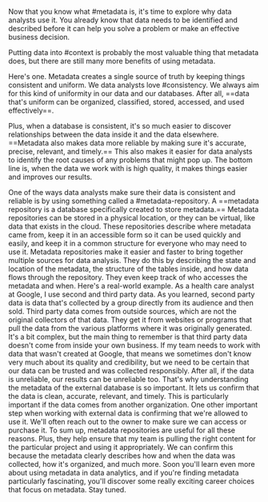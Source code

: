 

Now that you know what #metadata is, it's time to explore why data analysts use it. You already know that data needs to be identified and described before it can help you solve a problem or make an effective business decision. 

Putting data into #context is probably the most valuable thing that metadata does, but there are still many more benefits of using metadata. 

Here's one. Metadata creates a single source of truth by keeping things consistent and uniform. We data analysts love #consistency. We always aim for this kind of uniformity in our data and our databases. After all, ==data that's uniform can be organized, classified, stored, accessed, and used effectively==. 

Plus, when a database is consistent, it's so much easier to discover relationships between the data inside it and the data elsewhere. ==Metadata also makes data more reliable by making sure it's accurate, precise, relevant, and timely.== This also makes it easier for data analysts to identify the root causes of any problems that might pop up. The bottom line is, when the data we work with is high quality, it makes things easier and improves our results. 

One of the ways data analysts make sure their data is consistent and reliable is by using something called a #metadata-repository. A ==metadata repository is a database specifically created to store metadata.== Metadata repositories can be stored in a physical location, or they can be virtual, like data that exists in the cloud. These repositories describe where metadata came from, keep it in an accessible form so it can be used quickly and easily, and keep it in a common structure for everyone who may need to use it. Metadata repositories make it easier and faster to bring together multiple sources for data analysis. They do this by describing the state and location of the metadata, the structure of the tables inside, and how data flows through the repository. They even keep track of who accesses the metadata and when. Here's a real-world example. As a health care analyst at Google, I use second and third party data. As you learned, second party data is data that's collected by a group directly from its audience and then sold. Third party data comes from outside sources, which are not the original collectors of that data. They get it from websites or programs that pull the data from the various platforms where it was originally generated. It's a bit complex, but the main thing to remember is that third party data doesn't come from inside your own business. If my team needs to work with data that wasn't created at Google, that means we sometimes don't know very much about its quality and credibility, but we need to be certain that our data can be trusted and was collected responsibly. After all, if the data is unreliable, our results can be unreliable too. That's why understanding the metadata of the external database is so important. It lets us confirm that the data is clean, accurate, relevant, and timely. This is particularly important if the data comes from another organization. One other important step when working with external data is confirming that we're allowed to use it. We'll often reach out to the owner to make sure we can access or purchase it. To sum up, metadata repositories are useful for all these reasons. Plus, they help ensure that my team is pulling the right content for the particular project and using it appropriately. We can confirm this because the metadata clearly describes how and when the data was collected, how it's organized, and much more. Soon you'll learn even more about using metadata in data analytics, and if you're finding metadata particularly fascinating, you'll discover some really exciting career choices that focus on metadata. Stay tuned.